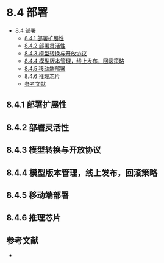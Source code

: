 <!--Copyright © Microsoft Corporation. All rights reserved.
  适用于[License](https://github.com/YanjieGao/AI-System/blob/main/LICENSE)版权许可-->


# 8.4 部署

- [8.4 部署](#84-部署)
  - [8.4.1 部署扩展性](#841-部署扩展性)
  - [8.4.2	部署灵活性](#842部署灵活性)
  - [8.4.3 模型转换与开放协议](#843-模型转换与开放协议)
  - [8.4.4 模型版本管理，线上发布，回滚策略](#844-模型版本管理线上发布回滚策略)
  - [8.4.5 移动端部署](#845-移动端部署)
  - [8.4.6 推理芯片](#846-推理芯片)
  - [参考文献](#参考文献)
  
## 8.4.1 部署扩展性
## 8.4.2	部署灵活性
## 8.4.3 模型转换与开放协议
## 8.4.4 模型版本管理，线上发布，回滚策略
## 8.4.5 移动端部署
## 8.4.6 推理芯片


## 参考文献
- 